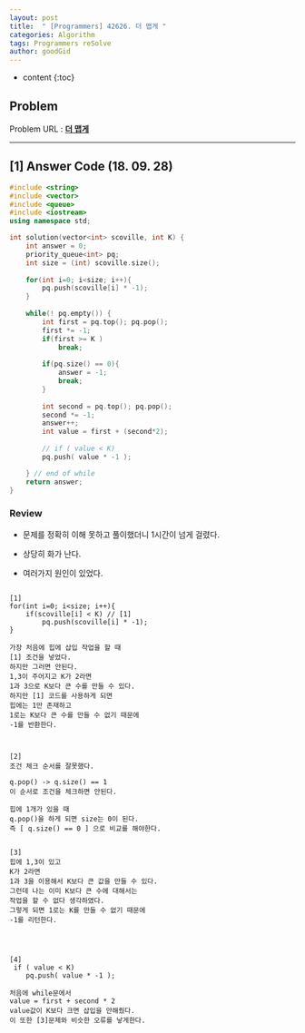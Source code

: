```yaml
---
layout: post
title:  " [Programmers] 42626. 더 맵게 "
categories: Algorithm
tags: Programmers reSolve
author: goodGid
---
```

* content
{:toc}

## Problem 
Problem URL : **[더 맵게](https://programmers.co.kr/learn/courses/30/lessons/42626)**








---

## [1] Answer Code (18. 09. 28)

``` cpp
#include <string>
#include <vector>
#include <queue>
#include <iostream>
using namespace std;

int solution(vector<int> scoville, int K) {
    int answer = 0;
    priority_queue<int> pq;
    int size = (int) scoville.size();
    
    for(int i=0; i<size; i++){
        pq.push(scoville[i] * -1);
    }
    
    while(! pq.empty()) {
        int first = pq.top(); pq.pop();
        first *= -1;
        if(first >= K )
            break;
        
        if(pq.size() == 0){
            answer = -1;
            break;
        }
        
        int second = pq.top(); pq.pop();
        second *= -1;
        answer++;
        int value = first + (second*2);
        
        // if ( value < K)
        pq.push( value * -1 );

    } // end of while 
    return answer;
}
```

### Review

* 문제를 정확히 이해 못하고 풀이했더니 1시간이 넘게 걸렸다.

* 상당히 화가 난다.

* 여러가지 원인이 있었다.

```

[1]
for(int i=0; i<size; i++){
    if(scoville[i] < K) // [1]
        pq.push(scoville[i] * -1);
}

가장 처음에 힙에 삽입 작업을 할 때
[1] 조건을 넣었다. 
하지만 그러면 안된다. 
1,3이 주어지고 K가 2라면
1과 3으로 K보다 큰 수를 만들 수 있다.
하지만 [1] 코드를 사용하게 되면
힙에는 1만 존재하고 
1로는 K보다 큰 수를 만들 수 없기 때문에
-1를 반환한다.



[2]
조건 체크 순서를 잘못했다.

q.pop() -> q.size() == 1 
이 순서로 조건을 체크하면 안된다.

힙에 1개가 있을 때
q.pop()을 하게 되면 size는 0이 된다.
즉 [ q.size() == 0 ] 으로 비교를 해야한다.


[3]
힙에 1,3이 있고
K가 2라면
1과 3을 이용해서 K보다 큰 값을 만들 수 있다.
그런데 나는 이미 K보다 큰 수에 대해서는
작업을 할 수 없다 생각하였다.
그렇게 되면 1로는 K를 만들 수 없기 때문에
-1를 리턴한다. 




[4]
 if ( value < K)
    pq.push( value * -1 );

처음에 while문에서 
value = first + second * 2
value값이 K보다 크면 삽입을 안해줬다.
이 또한 [3]문제와 비슷한 오류를 낳게한다.
```


